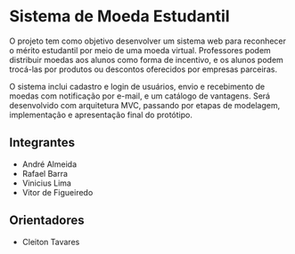 # Sistema de Moeda Estudantil
O projeto tem como objetivo desenvolver um sistema web para reconhecer o mérito estudantil por meio de uma moeda virtual. Professores podem distribuir moedas aos alunos como forma de incentivo, e os alunos podem trocá-las por produtos ou descontos oferecidos por empresas parceiras.

O sistema inclui cadastro e login de usuários, envio e recebimento de moedas com notificação por e-mail, e um catálogo de vantagens. Será desenvolvido com arquitetura MVC, passando por etapas de modelagem, implementação e apresentação final do protótipo.

## Integrantes
* André Almeida
* Rafael Barra
* Vinicius Lima
* Vitor de Figueiredo

## Orientadores
* Cleiton Tavares

